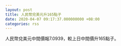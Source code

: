 ```yaml
---
layout: post
title: 人民幣兌美元升165點子
date: 2020-04-07 09:17:37.000000000 +08:00
categories: rss
---
```


人民幣兌美元中間價報7.0939，較上日中間價升165點子。
